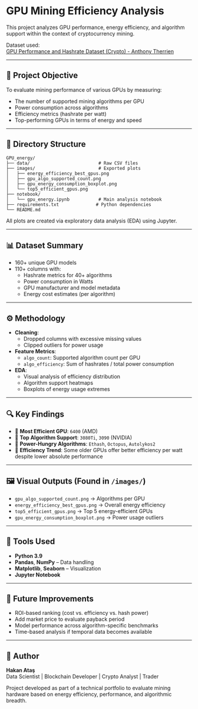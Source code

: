 # GPU Mining Efficiency Analysis

This project analyzes GPU performance, energy efficiency, and algorithm support within the context of cryptocurrency mining.

Dataset used:  
[GPU Performance and Hashrate Dataset (Crypto) - Anthony Therrien](https://www.kaggle.com/datasets/anthonytherrien/gpu-performance-and-hashrate-dataset-crypto)

---

## 🎯 Project Objective

To evaluate mining performance of various GPUs by measuring:
- The number of supported mining algorithms per GPU
- Power consumption across algorithms
- Efficiency metrics (hashrate per watt)
- Top-performing GPUs in terms of energy and speed

---

## 📁 Directory Structure

```text
GPU_energy/
├── data/                          # Raw CSV files
├── images/                        # Exported plots
│   ├── energy_efficiency_best_gpus.png
│   ├── gpu_algo_supported_count.png
│   ├── gpu_energy_consumption_boxplot.png
│   └── top5_efficient_gpus.png
├── notebook/
│   └── gpu_energy.ipynb           # Main analysis notebook
├── requirements.txt              # Python dependencies
└── README.md
```

All plots are created via exploratory data analysis (EDA) using Jupyter.

---

## 📊 Dataset Summary

- 160+ unique GPU models
- 110+ columns with:
  - Hashrate metrics for 40+ algorithms
  - Power consumption in Watts
  - GPU manufacturer and model metadata
  - Energy cost estimates (per algorithm)

---

## ⚙️ Methodology

- **Cleaning**:
  - Dropped columns with excessive missing values
  - Clipped outliers for power usage
- **Feature Metrics**:
  - `algo_count`: Supported algorithm count per GPU
  - `algo_efficiency`: Sum of hashrates / total power consumption
- **EDA**:
  - Visual analysis of efficiency distribution
  - Algorithm support heatmaps
  - Boxplots of energy usage extremes

---

## 🔍 Key Findings

- 🔹 **Most Efficient GPU**: `6400` (AMD)
- 🔹 **Top Algorithm Support**: `3080Ti`, `3090` (NVIDIA)
- 🔹 **Power-Hungry Algorithms**: `Ethash`, `Octopus`, `Autolykos2`
- 🔹 **Efficiency Trend**: Some older GPUs offer better efficiency per watt despite lower absolute performance

---

## 🖼️ Visual Outputs (Found in `/images/`)

- `gpu_algo_supported_count.png` → Algorithms per GPU
- `energy_efficiency_best_gpus.png` → Overall energy efficiency
- `top5_efficient_gpus.png` → Top 5 energy-efficient GPUs
- `gpu_energy_consumption_boxplot.png` → Power usage outliers

---

## 🧰 Tools Used

- **Python 3.9**
- **Pandas**, **NumPy** – Data handling
- **Matplotlib**, **Seaborn** – Visualization
- **Jupyter Notebook**

---

## 📌 Future Improvements

- ROI-based ranking (cost vs. efficiency vs. hash power)
- Add market price to evaluate payback period
- Model performance across algorithm-specific benchmarks
- Time-based analysis if temporal data becomes available

---

## 👤 Author

**Hakan Ataş**  
Data Scientist | Blockchain Developer | Crypto Analyst | Trader

Project developed as part of a technical portfolio to evaluate mining hardware based on energy efficiency, performance, and algorithmic breadth.

